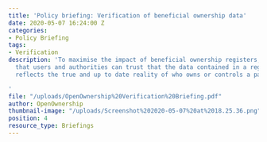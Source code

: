 ```yaml
---
title: 'Policy briefing: Verification of beneficial ownership data'
date: 2020-05-07 16:24:00 Z
categories:
- Policy Briefing
tags:
- Verification
description: 'To maximise the impact of beneficial ownership registers, it is important
  that users and authorities can trust that the data contained in a register broadly
  reflects the true and up to date reality of who owns or controls a particular company.

'
file: "/uploads/OpenOwnership%20Verification%20Briefing.pdf"
author: OpenOwnership
thumbnail-image: "/uploads/Screenshot%202020-05-07%20at%2018.25.36.png"
position: 4
resource_type: Briefings
---
```

